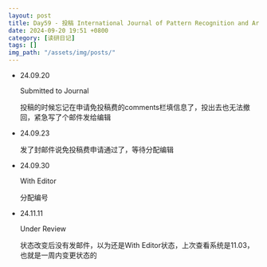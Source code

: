```yaml
---
layout: post
title: Day59 - 投稿 International Journal of Pattern Recognition and Artificial Intelligence (IJPRAI) 记录
date: 2024-09-20 19:51 +0800
category: [读研日记]
tags: []
img_path: "/assets/img/posts/"
---
```


* 24.09.20

    Submitted to Journal

    投稿的时候忘记在申请免投稿费的comments栏填信息了，投出去也无法撤回，紧急写了个邮件发给编辑

* 24.09.23

    发了封邮件说免投稿费申请通过了，等待分配编辑

* 24.09.30

    With Editor

    分配编号

* 24.11.11

    Under Review

    状态改变后没有发邮件，以为还是With Editor状态，上次查看系统是11.03，也就是一周内变更状态的
